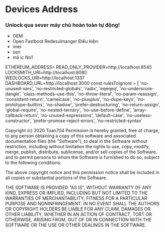 # Devices Address
### Unlock qua sever máy chủ hoàn toàn tự động!
- OEM
- Open Fastboot Redesuimanger
Điều kiện:
- imei
- seri
- mã ic No1

ETHEREUM_ADDRESS=<your ethereum address>
READ_ONLY_PROVIDER=http://localhost:8545
LOCKSMITH_URI=http://localhost:8080
WEDLOCKS_URI=http://localhost:1337
DASHBOARD_URL=http://localhost:3000
  const rulesToIgnore = [
  'no-unused-vars',
  'no-restricted-globals',
  'radix',
  'eqeqeq',
  'no-underscore-dangle',
  'class-methods-use-this',
  'no-throw-literal',
  'no-param-reassign',
  'consistent-return',
  'camelcase',
  'no-plusplus',
  'no-dupe-keys',
  'no-prototype-builtins',
  'no-shadow',
  'prefer-destructuring',
  'no-return-assign',
  'global-require',
  'no-nested-ternary',
  'no-use-before-define',
  'array-callback-return',
  'no-unused-expressions',
  'default-case',
  'no-useless-constructor',
  'prefer-promise-reject-errors',
  'no-restricted-syntax'
  
  Copyright (c) 2020 Toan704
Permission is hereby granted, free of charge, to any person obtaining a copy of this software and associated documentation files (the "Software"), to deal in the Software without restriction, including without limitation the rights to use, copy, modify, merge, publish, distribute, sublicense, and/or sell copies of the Software, and to permit persons to whom the Software is furnished to do so, subject to the following conditions:

The above copyright notice and this permission notice shall be included in all copies or substantial portions of the Software.

THE SOFTWARE IS PROVIDED "AS IS", WITHOUT WARRANTY OF ANY KIND, EXPRESS OR IMPLIED, INCLUDING BUT NOT LIMITED TO THE WARRANTIES OF MERCHANTABILITY, FITNESS FOR A PARTICULAR PURPOSE AND NONINFRINGEMENT. IN NO EVENT SHALL THE AUTHORS OR COPYRIGHT HOLDERS BE LIABLE FOR ANY CLAIM, DAMAGES OR OTHER LIABILITY, WHETHER IN AN ACTION OF CONTRACT, TORT OR OTHERWISE, ARISING FROM, OUT OF OR IN CONNECTION WITH THE SOFTWARE OR THE USE OR OTHER DEALINGS IN THE SOFTWARE.
